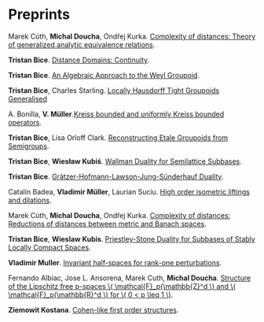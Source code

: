 # Preprints




Marek Cúth, **Michal Doucha**, Ondřej Kurka. [Complexity of distances: Theory of generalized analytic equivalence relations](https://arxiv.org/abs/1804.11164).

**Tristan Bice**. [Distance Domains: Continuity](https://arxiv.org/abs/1804.11164).

**Tristan Bice**. [An Algebraic Approach to the Weyl Groupoid](https://arxiv.org/abs/1911.08812).

**Tristan Bice**, Charles Starling. [Locally Hausdorff Tight Groupoids Generalised](https://arxiv.org/abs/1912.03774)

A. Bonilla, **V. Müller**.[Kreiss bounded and uniformly Kreiss bounded operators](https://arxiv.org/abs/1912.07931).

**Tristan Bice**, Lisa Orloff Clark. [Reconstructing Etale Groupoids from Semigroups](https://arxiv.org/abs/2002.02108).

**Tristan Bice**, **Wiesław Kubiś**. [Wallman Duality for Semilattice Subbases](https://arxiv.org/abs/2002.05943).

**Tristan Bice**. [Grätzer-Hofmann-Lawson-Jung-Sünderhauf Duality](https://arxiv.org/abs/2002.09873).

Catalin Badea, **Vladimir Müller**, Laurian Suciu. [High order isometric liftings and dilations](https://arxiv.org/abs/2003.12741).

Marek Cúth, **Michal Doucha**, Ondřej Kurka. [Complexity of distances: Reductions of distances between metric and Banach spaces](https://arxiv.org/abs/2004.11752).

**Tristan Bice**, **Wieslaw Kubis**. [Priestley-Stone Duality for Subbases of Stably Locally Compact Spaces](https://arxiv.org/abs/2006.05099).

**Vladimir Muller**. [Invariant half-spaces for rank-one perturbations](https://arxiv.org/abs/2006.10507).

Fernando Albiac, Jose L. Ansorena, Marek Cuth, **Michal Doucha**. [Structure of the Lipschitz free p-spaces \\( \mathcal{F}_p(\mathbb{Z}^d \\) and \\( \mathcal{F}_p(\mathbb{R}^d \\) for \\( 0 < p \leq 1 \\)](https://arxiv.org/abs/2006.08018).

**Ziemowit Kostana**. [Cohen-like first order structures](https://arxiv.org/abs/2009.03552).
















